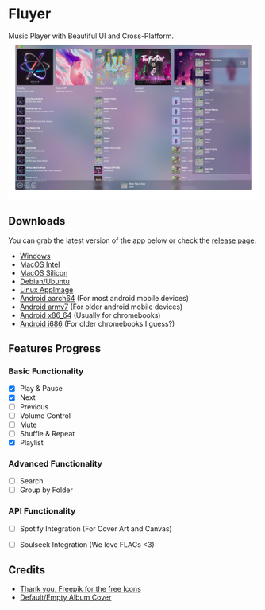 # Fluyer
Music Player with Beautiful UI and Cross-Platform.
![Preview App](preview.png)

## Downloads
You can grab the latest version of the app below or check the [release page](https://github.com/alvindimas05/Fluyer/releases).
- [Windows](https://github.com/alvindimas05/Fluyer/releases/download/v0.0.1/Fluyer_0.0.1_x64-setup.exe)
- [MacOS Intel](https://github.com/alvindimas05/Fluyer/releases/download/v0.0.1/Fluyer_0.0.1_x64.dmg)
- [MacOS Silicon](https://github.com/alvindimas05/Fluyer/releases/download/v0.0.1/Fluyer_0.0.1_aarch64.dmg)
- [Debian/Ubuntu](https://github.com/alvindimas05/Fluyer/releases/download/v0.0.1/Fluyer_0.0.1_amd64.deb)
- [Linux AppImage](https://github.com/alvindimas05/Fluyer/releases/download/v0.0.1/Fluyer_0.0.1_amd64.AppImage)
- [Android aarch64](https://github.com/alvindimas05/Fluyer/releases/download/v0.0.1/Fluyer_0.0.1_aarch64.apk) (For most android mobile devices)
- [Android armv7](https://github.com/alvindimas05/Fluyer/releases/download/v0.0.1/Fluyer_0.0.1_armv7.apk) (For older android mobile devices)
- [Android x86_64](https://github.com/alvindimas05/Fluyer/releases/download/v0.0.1/Fluyer_0.0.1_x86_64.apk) (Usually for chromebooks)
- [Android i686](https://github.com/alvindimas05/Fluyer/releases/download/v0.0.1/Fluyer_0.0.1_i686.apk) (For older chromebooks I guess?)


## Features Progress

### Basic Functionality
- [x] Play & Pause 
- [x] Next
- [ ] Previous
- [ ] Volume Control
- [ ] Mute
- [ ] Shuffle & Repeat
- [x] Playlist

### Advanced Functionality
- [ ] Search
- [ ] Group by Folder

### API Functionality
- [ ] Spotify Integration (For Cover Art and Canvas)
- [ ] Soulseek Integration (We love FLACs <3)


## Credits
- [Thank you, Freepik for the free Icons](https://www.flaticon.com/authors/special/lineal/2?author_id=1)
- [Default/Empty Album Cover](https://www.freepik.com/free-vector/music-notes-rainbow-colourful-with-vinyl-record-white-backgro_24459713.htm)